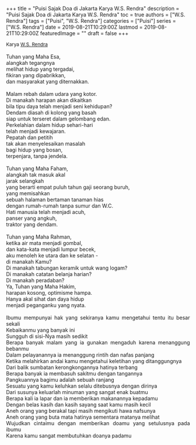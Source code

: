 +++
title = "Puisi Sajak Doa di Jakarta Karya W.S. Rendra"
description = "Puisi Sajak Doa di Jakarta Karya W.S. Rendra"
toc = true
authors = ["W.S. Rendra"]
tags = ["Puisi", "W.S. Rendra"]
categories = ["Puisi"]
series = ["W.S. Rendra"]
date = 2019-08-21T10:29:00Z
lastmod = 2019-08-21T10:29:00Z
featuredImage = ""
draft = false
+++

<div style="text-align: justify;">
<div style="font-size: small;">Karya <a href="/authors/w.s.-rendra/" target="_blank">W.S. Rendra</a></div><br />
Tuhan yang Maha Esa,<br />alangkah tegangnya<br />melihat hidup yang tergadai,<br />fikiran yang dipabrikkan,<br />dan masyarakat yang diternakkan.<br /><br />Malam rebah dalam udara yang kotor.<br />Di manakah harapan akan dikaitkan<br />bila tipu daya telah menjadi seni kehidupan?<br />Dendam diasah di kolong yang basah<br />siap untuk terseret dalam gelombang edan.<br />Perkelahian dalam hidup sehari-hari<br />telah menjadi kewajaran.<br />Pepatah dan petitih<br />tak akan menyelesaikan masalah<br />bagi hidup yang bosan,<br />terpenjara, tanpa jendela.<br /><br />Tuhan yang Maha Faham,<br />alangkah tak masuk akal<br />jarak selangkah<br />yang berarti empat puluh tahun gaji seorang buruh,<br />yang memisahkan<br />sebuah halaman bertaman tanaman hias<br />dengan rumah-rumah tanpa sumur dan W.C.<br />Hati manusia telah menjadi acuh,<br />panser yang angkuh,<br />traktor yang dendam.<br /><br />Tuhan yang Maha Rahman,<br />ketika air mata menjadi gombal,<br />dan kata-kata menjadi lumpur becek,<br />aku menoleh ke utara dan ke selatan -<br />di manakah Kamu?<br />Di manakah tabungan keramik untuk wang logam?<br />Di manakah catatan belanja harian?<br />Di manakah peradaban?<br />Ya, Tuhan yang Maha Hakim,<br />harapan kosong, optimisme hampa.<br />Hanya akal sihat dan daya hidup<br />menjadi peganganku yang nyata.<br /><br />Ibumu mempunyai hak yang sekiranya kamu mengetahui tentu itu besar sekali<br />Kebaikanmu yang banyak ini<br />Sungguh di sisi-Nya masih sedikit<br />Berapa banyak malam yang ia gunakan mengaduh karena menanggung bebanmu<br />Dalam pelayanannya ia menanggung rintih dan nafas panjang<br />Ketika melahirkan andai kamu mengetahui keletihan yang ditanggungnya<br />Dari balik sumbatan kerongkongannya hatinya terbang<br />Berapa banyak ia membasuh sakitmu dengan tangannya<br />Pangkuannya bagimu adalah sebuah ranjang<br />Sesuatu yang kamu keluhkan selalu ditebusnya dengan dirinya<br />Dari susunya keluarlah minuman yang sangat enak buatmu<br />Berapa kali ia lapar dan ia memberikan makanannya kepadamu<br />Dengan belas kasih dan kasih sayang saat kamu masih kecil<br />Aneh orang yang berakal tapi masih mengikuti hawa nafsunya<br />Aneh orang yang buta mata hatinya sementara matanya melihat<br />Wujudkan cintaimu dengan memberikan doamu yang setulusnya pada ibumu<br />Karena kamu sangat membutuhkan doanya padamu</div>
